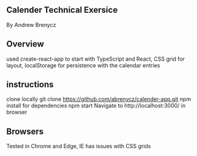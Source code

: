 ## Calender Technical Exersice
By Andrew Brenycz

## Overview
used create-react-app to start with TypeScript and React, CSS grid for layout, localStorage for persistence with the calendar entries

## instructions
clone locally git clone https://github.com/abrenycz/calender-app.git
npm install for dependencies
npm start
Navigate to http://localhost:3000/ in browser

## Browsers 
Tested in Chrome and Edge, IE has issues with CSS grids
	
